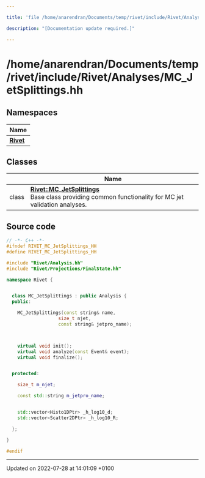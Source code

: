 ```yaml
---

title: 'file /home/anarendran/Documents/temp/rivet/include/Rivet/Analyses/MC_JetSplittings.hh'

description: "[Documentation update required.]"

---
```


# /home/anarendran/Documents/temp/rivet/include/Rivet/Analyses/MC_JetSplittings.hh



## Namespaces

| Name           |
| -------------- |
| **[Rivet](http://example.org/namespaces/namespacerivet/)**  |

## Classes

|                | Name           |
| -------------- | -------------- |
| class | **[Rivet::MC_JetSplittings](http://example.org/classes/classrivet_1_1mc__jetsplittings/)** <br>Base class providing common functionality for MC jet validation analyses.  |




## Source code

```cpp
// -*- C++ -*-
#ifndef RIVET_MC_JetSplittings_HH
#define RIVET_MC_JetSplittings_HH

#include "Rivet/Analysis.hh"
#include "Rivet/Projections/FinalState.hh"

namespace Rivet {


  class MC_JetSplittings : public Analysis {
  public:

    MC_JetSplittings(const string& name,
                   size_t njet,
                   const string& jetpro_name);



    virtual void init();
    virtual void analyze(const Event& event);
    virtual void finalize();


  protected:

    size_t m_njet;

    const std::string m_jetpro_name;


    std::vector<Histo1DPtr> _h_log10_d;
    std::vector<Scatter2DPtr> _h_log10_R;

  };

}

#endif
```


-------------------------------

Updated on 2022-07-28 at 14:01:09 +0100
